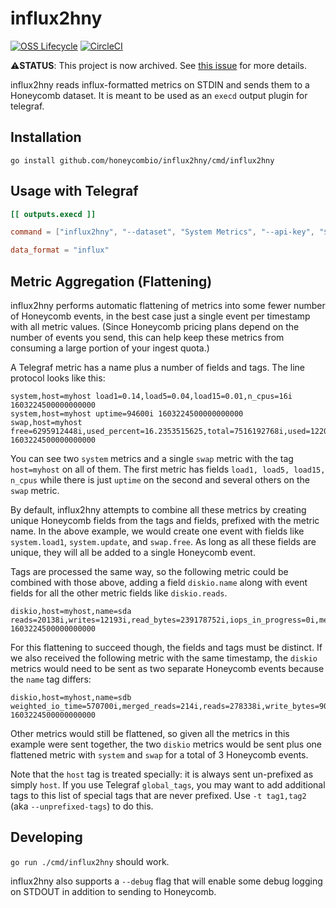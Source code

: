 # influx2hny

[![OSS Lifecycle](https://img.shields.io/osslifecycle/honeycombio/influx2hny?color=pink)](https://github.com/honeycombio/home/blob/main/honeycomb-oss-lifecycle-and-practices.md)
[![CircleCI](https://circleci.com/gh/honeycombio/influx2hny.svg?style=shield)](https://circleci.com/gh/honeycombio/influx2hny)

⚠️**STATUS**: This project is now archived. See [this issue](https://github.com/honeycombio/influx2hny/issues/98) for more details.

influx2hny reads influx-formatted metrics on STDIN and sends them to a
Honeycomb dataset. It is meant to be used as an `execd` output plugin for
telegraf.

## Installation

`go install github.com/honeycombio/influx2hny/cmd/influx2hny`

## Usage with Telegraf

```toml
[[ outputs.execd ]]

command = ["influx2hny", "--dataset", "System Metrics", "--api-key", "$HONEYCOMB_API_KEY"]

data_format = "influx"
```

## Metric Aggregation (Flattening)

influx2hny performs automatic flattening of metrics into some fewer number of
Honeycomb events, in the best case just a single event per timestamp with all
metric values. (Since Honeycomb pricing plans depend on the number of events you
send, this can help keep these metrics from consuming a large portion of your
ingest quota.)

A Telegraf metric has a name plus a number of fields and tags. The line protocol
looks like this:

```plain
system,host=myhost load1=0.14,load5=0.04,load15=0.01,n_cpus=16i 1603224500000000000
system,host=myhost uptime=94600i 1603224500000000000
swap,host=myhost free=6295912448i,used_percent=16.2353515625,total=7516192768i,used=1220280320i 1603224500000000000
```

You can see two `system` metrics and a single `swap` metric with the tag
`host=myhost` on all of them. The first metric has fields `load1, load5,
load15, n_cpus` while there is just `uptime` on the second and several others
on the `swap` metric.

By default, influx2hny attempts to combine all these metrics by creating unique
Honeycomb fields from the tags and fields, prefixed with the metric name. In
the above example, we would create one event with fields like `system.load1`,
`system.update`, and `swap.free`. As long as all these fields are unique, they
will all be added to a single Honeycomb event.

Tags are processed the same way, so the following metric could be combined with
those above, adding a field `diskio.name` along with event fields for all the
other metric fields like `diskio.reads`.

```plain
diskio,host=myhost,name=sda reads=20138i,writes=12193i,read_bytes=239178752i,iops_in_progress=0i,merged_reads=38256i,merged_writes=344693i,write_bytes=5723148288i,read_time=12667i,write_time=21396i,io_time=11750i,weighted_io_time=31420i 1603224500000000000
```

For this flattening to succeed though, the fields and tags must be distinct. If
we also received the following metric with the same timestamp, the `diskio`
metrics would need to be sent as two separate Honeycomb events because the
`name` tag differs:

```plain
diskio,host=myhost,name=sdb weighted_io_time=570700i,merged_reads=214i,reads=278338i,write_bytes=9092214784i,read_time=88961i,write_time=732109i,io_time=86540i,iops_in_progress=0i,merged_writes=439157i,writes=141179i,read_bytes=3721647104i 1603224500000000000
```

Other metrics would still be flattened, so given all the metrics in this
example were sent together, the two `diskio` metrics would be sent plus one
flattened metric with `system` and `swap` for a total of 3 Honeycomb events.

Note that the `host` tag is treated specially: it is always sent un-prefixed as
simply `host`. If you use Telegraf `global_tags`, you may want to add
additional tags to this list of special tags that are never prefixed. Use `-t
tag1,tag2` (aka `--unprefixed-tags`) to do this.

## Developing

`go run ./cmd/influx2hny` should work.

influx2hny also supports a `--debug` flag that will enable some debug logging
on STDOUT in addition to sending to Honeycomb.

